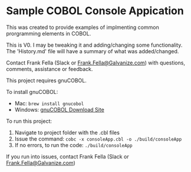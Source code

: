 # Sample COBOL Console Appication
 
This was created to provide examples of implmenting common prorgramming
elements in COBOL.

This is V0.  I may be tweaking it and adding/changing some functionality.
The 'History.md' file will have a summary of what was added/changed.

Contact Frank Fella (Slack or Frank.Fella@Galvanize.com) with questions,
comments, assistance or feedback.    

This project requires gnuCOBOL.

To install gnuCOBOL:

- Mac: `brew install gnucobol`
- Windows: [gnuCOBOL Download Site](https://gnucobol.sourceforge.io/)

To run this project:

1. Navigate to project folder with the .cbl files
2. Issue the command: `cobc -x consoleApp.cbl -o ./build/consoleApp`
3. If no errors, to run the code: `./build/consoleApp`

If you run into issues, contact Frank Fella (Slack or Frank.Fella@Galvanize.com)    
